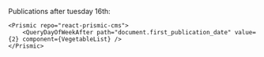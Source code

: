 Publications after tuesday 16th:

    <Prismic repo="react-prismic-cms">
        <QueryDayOfWeekAfter path="document.first_publication_date" value={2} component={VegetableList} />
    </Prismic>
